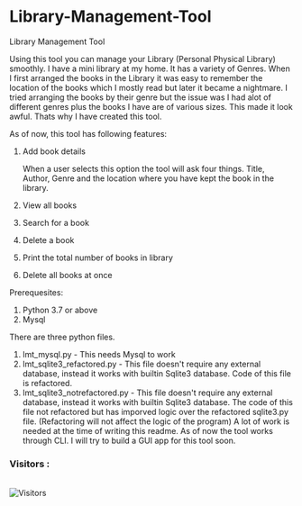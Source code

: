 # Library-Management-Tool
Library Management Tool

Using this tool you can manage your Library (Personal Physical Library) smoothly. I have a mini library at my home. It has a variety of Genres. When I first arranged the books in the Library it was easy to remember the location of the books which I mostly read but later it became a nightmare. I tried arranging the books by their genre but the issue was I had alot of different genres plus the books I have are of various sizes. This made it look awful. Thats why I have created this tool.

As of now, this tool has following features:

1. Add book details

    When a user selects this option the tool will ask four things. Title, Author, Genre and the location where you have kept the book in the library.

2. View all books

3. Search for a book

4. Delete a book

5. Print the total number of books in library

6. Delete all books at once

Prerequesites:

1. Python 3.7 or above
2. Mysql

There are three python files. 
  1. lmt_mysql.py - This needs Mysql to work
  2. lmt_sqlite3_refactored.py - This file doesn't require any external database, instead it works with builtin Sqlite3 database. Code of this file is refactored. 
  3. lmt_sqlite3_notrefactored.py - This file doesn't require any external database, instead it works with builtin Sqlite3 database. The code of this file not refactored but has imporved logic over the refactored sqlite3.py file. (Refactoring will not affect the logic of the program)
A lot of work is needed at the time of writing this readme. As of now the tool works through CLI. I will try to build a GUI app for this tool soon.

<h3>Visitors :</h3>
<br>
<img src="https://profile-counter.glitch.me/mriamnobody/count.svg" alt="Visitors">
